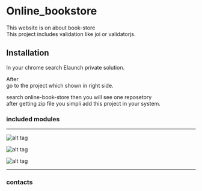# Online_bookstore


This website is on about book-store\
This project includes validation like joi or validatorjs.

## Installation

In your chrome search Elaunch private solution.

After\
go to the project which shown in right side.

search online-book-store then you will see one reposetory \
after getting zip file you simpli add this project in your system.

### included modules
---
![alt tag](https://www.vectorlogo.zone/logos/javascript/javascript-horizontal.svg)

![alt tag](https://www.vectorlogo.zone/logos/expressjs/expressjs-ar21.svg)

![alt tag](https://www.vectorlogo.zone/logos/nodejs/nodejs-ar21.svg)

---
### contacts